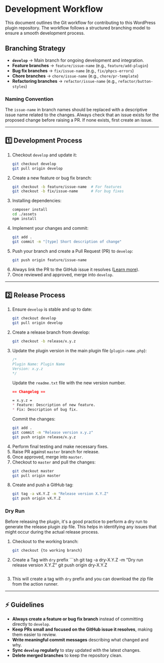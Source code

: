 # Development Workflow

This document outlines the Git workflow for contributing to this WordPress plugin repository. The workflow follows a structured branching model to ensure a smooth development process.

## Branching Strategy

- **`develop`** → Main branch for ongoing development and integration.
- **Feature branches** → `feature/issue-name` (e.g., `feature/add-plugin`)
- **Bug fix branches** → `fix/issue-name` (e.g., `fix/phpcs-errors`)
- **Chore branches** → `chore/issue-name` (e.g., `chore/pr-template`)
- **Refactoring branches** → `refactor/issue-name` (e.g., `refactor/button-styles`)

### Naming Convention
The `issue-name` in branch names should be replaced with a descriptive issue name related to the changes. Always check that an issue exists for the proposed change before raising a PR. If none exists, first create an issue.

---

## 1️⃣ Development Process

1. Checkout `develop` and update it:
   ```sh
   git checkout develop
   git pull origin develop
   ```
2. Create a new feature or bug fix branch:
   ```sh
   git checkout -b feature/issue-name  # For features
   git checkout -b fix/issue-name      # For bug fixes
   ```
3. Installing dependencies:
   ```sh
   composer install
   cd ./assets
   npm install
   ```
4. Implement your changes and commit:
   ```sh
   git add .
   git commit -m "[type] Short description of change"
   ```
5. Push your branch and create a Pull Request (PR) to `develop`:
   ```sh
   git push origin feature/issue-name
   ```
6. Always link the PR to the GitHub issue it resolves ([Learn more](https://docs.github.com/en/issues/tracking-your-work-with-issues/using-issues/linking-a-pull-request-to-an-issue)).
7. Once reviewed and approved, merge into `develop`.

---

## 2️⃣ Release Process

1. Ensure `develop` is stable and up to date:
   ```sh
   git checkout develop
   git pull origin develop
   ```
2. Create a release branch from develop:
   ```sh
   git checkout -b release/x.y.z
   ```
3. Update the plugin version in the main plugin file (`plugin-name.php`):
   ```php
   /*
   Plugin Name: Plugin Name
   Version: x.y.z
   */
   ```
   Update the `readme.txt` file with the new version number.
   ```md
   == Changelog ==

   = x.y.z =
   * Feature: Description of new feature.
   * Fix: Description of bug fix.
   ```
   Commit the changes:
   ```sh
   git add .
   git commit -m "Release version x.y.z"
   git push origin release/x.y.z
   ```
4. Perform final testing and make necessary fixes.
5. Raise PR against `master` branch for release.
6. Once approved, merge into `master`.
7. Checkout to `master` and pull the changes:
   ```sh
   git checkout master
   git pull origin master
   ```
8. Create and push a GitHub tag:
   ```sh
   git tag -a vX.Y.Z -m "Release version X.Y.Z"
   git push origin vX.Y.Z
   ```

### Dry Run
Before releasing the plugin, it's a good practice to perform a dry run to generate the release plugin zip file. This helps in identifying any issues that might occur during the actual release process.

1. Checkout to the working branch:
   ```sh
   git checkout {to working branch}
   ```

2. Create a Tag with `dry` prefix
	   ```sh
   git tag -a dry-X.Y.Z -m "Dry run release version X.Y.Z"
   git push origin dry-X.Y.Z
   ```
3. This will create a tag with `dry` prefix and you can download the zip file from the action runner. 

---

## ⚡ Guidelines

- **Always create a feature or bug fix branch** instead of committing directly to `develop`.
- **Keep PRs small and focused on the GitHub issue it resolves**, making them easier to review.
- **Write meaningful commit messages** describing what changed and why.
- **Sync `develop` regularly** to stay updated with the latest changes.
- **Delete merged branches** to keep the repository clean.


